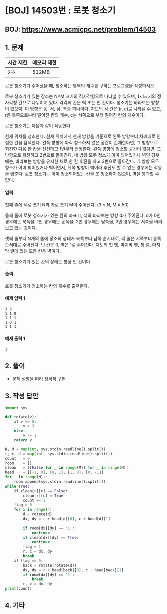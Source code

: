 #  [BOJ] 14503번 : 로봇 청소기

## BOJ: https://www.acmicpc.net/problem/14503

## 1. 문제

|시간 제한| 메모리 제한| 
|:----|:----|
|2초|512MB|

로봇 청소기가 주어졌을 때, 청소하는 영역의 개수를 구하는 프로그램을 작성하시오.

로봇 청소기가 있는 장소는 N×M 크기의 직사각형으로 나타낼 수 있으며, 1×1크기의 정사각형 칸으로 나누어져 있다. 각각의 칸은 벽 또는 빈 칸이다. 청소기는 바라보는 방향이 있으며, 이 방향은 동, 서, 남, 북중 하나이다. 지도의 각 칸은 (r, c)로 나타낼 수 있고, r은 북쪽으로부터 떨어진 칸의 개수, c는 서쪽으로 부터 떨어진 칸의 개수이다.

로봇 청소기는 다음과 같이 작동한다.

현재 위치를 청소한다.
현재 위치에서 현재 방향을 기준으로 왼쪽 방향부터 차례대로 인접한 칸을 탐색한다.
왼쪽 방향에 아직 청소하지 않은 공간이 존재한다면, 그 방향으로 회전한 다음 한 칸을 전진하고 1번부터 진행한다.
왼쪽 방향에 청소할 공간이 없다면, 그 방향으로 회전하고 2번으로 돌아간다.
네 방향 모두 청소가 이미 되어있거나 벽인 경우에는, 바라보는 방향을 유지한 채로 한 칸 후진을 하고 2번으로 돌아간다.
네 방향 모두 청소가 이미 되어있거나 벽이면서, 뒤쪽 방향이 벽이라 후진도 할 수 없는 경우에는 작동을 멈춘다.
로봇 청소기는 이미 청소되어있는 칸을 또 청소하지 않으며, 벽을 통과할 수 없다.

#### 입력

첫째 줄에 세로 크기 N과 가로 크기 M이 주어진다. (3 ≤ N, M ≤ 50)

둘째 줄에 로봇 청소기가 있는 칸의 좌표 (r, c)와 바라보는 방향 d가 주어진다. d가 0인 경우에는 북쪽을, 1인 경우에는 동쪽을, 2인 경우에는 남쪽을, 3인 경우에는 서쪽을 바라보고 있는 것이다.

셋째 줄부터 N개의 줄에 장소의 상태가 북쪽부터 남쪽 순서대로, 각 줄은 서쪽부터 동쪽 순서대로 주어진다. 빈 칸은 0, 벽은 1로 주어진다. 지도의 첫 행, 마지막 행, 첫 열, 마지막 열에 있는 모든 칸은 벽이다.

로봇 청소기가 있는 칸의 상태는 항상 빈 칸이다.

#### 출력

로봇 청소기가 청소하는 칸의 개수를 출력한다.

#### 예제 입력 1
```
3 3
1 1 0
1 1 1
1 0 1
1 1 1
```
#### 예제 출력 1
```
1
```
## 2. 풀이
- 문제 설명을 따라 정확히 구현
## 3. 작성 답안
```python
import sys

def rotate(v):
    if v == 0:
        v = 3
    else:
        v -= 1
    return v

N, M = map(int, sys.stdin.readline().split())
r, c, d = map(int, sys.stdin.readline().split())
count   = 0
room    = []
clean   = [[False for _ in range(M)] for _ in range(N)]
head    = [[-1, 0], [0, 1], [1, 0], [0, -1]]
for _ in range(N):
    room.append(sys.stdin.readline().split())
while True:
    if clean[r][c] == False:
        clean[r][c] = True
        count += 1
    flag = 0
    for i in range(4):
        d = rotate(d)
        dx, dy = r + head[d][0], c + head[d][1]
        
        if room[dx][dy] == '1':
            continue
        if clean[dx][dy] == True:
            continue
        flag = 1
        r, c = dx, dy
        break
    if flag == 0:
        back = rotate(rotate(d))
        dx, dy = r + head[back][0], c + head[back][1]
        if room[dx][dy] == '1':
            break
        r, c = dx, dy
print(count)
```
## 4. 기타
